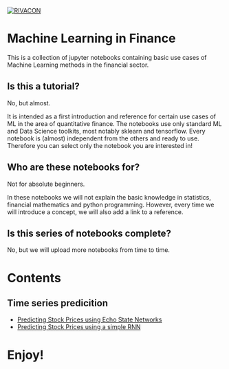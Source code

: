 [![RIVACON](https://img.shields.io/badge/powered%20by-RIVACON-lightgrey.svg)](https://www.rivacon.com/en/)

# Machine Learning in Finance

This is a collection of jupyter notebooks containing basic use cases of Machine Learning methods in the financial sector.


## Is this a tutorial?

No, but almost.

It is intended as a first introduction and reference for certain use cases of ML in the area of quantitative finance. The notebooks use only standard ML and Data Science toolkits, most notably sklearn and tensorflow.
Every notebook is (almost) independent from the others and ready to use. Therefore you can select only the notebook you are interested in!

## Who are these notebooks for?

Not for absolute beginners.

In these notebooks we will not explain the basic knowledge in statistics, financial mathematics and python programming.
However, every time we will introduce a concept, we will also add a link to a reference. 


## Is this series of notebooks complete?

No, but we will upload more notebooks from time to time.

# Contents

## Time series predicition 

- [Predicting Stock Prices using Echo State Networks](Time_Series_Predicition/Predicting_Stock_Prices_ESN.ipynb)
- [Predicting Stock Prices using a simple RNN](Time_Series_Predicition/Predicting_Stock_Prices_SimpleRNN.ipynb)


# Enjoy!
